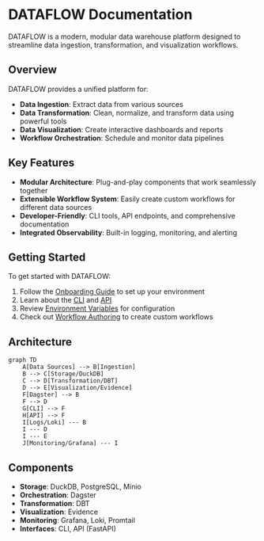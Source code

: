 # DATAFLOW Documentation

DATAFLOW is a modern, modular data warehouse platform designed to streamline data ingestion, transformation, and visualization workflows.

## Overview

DATAFLOW provides a unified platform for:

- **Data Ingestion**: Extract data from various sources
- **Data Transformation**: Clean, normalize, and transform data using powerful tools
- **Data Visualization**: Create interactive dashboards and reports
- **Workflow Orchestration**: Schedule and monitor data pipelines

## Key Features

- **Modular Architecture**: Plug-and-play components that work seamlessly together
- **Extensible Workflow System**: Easily create custom workflows for different data sources
- **Developer-Friendly**: CLI tools, API endpoints, and comprehensive documentation
- **Integrated Observability**: Built-in logging, monitoring, and alerting

## Getting Started

To get started with DATAFLOW:

1. Follow the [Onboarding Guide](onboarding.md) to set up your environment
2. Learn about the [CLI](cli_usage.md) and [API](api.md)
3. Review [Environment Variables](environment_variables.md) for configuration
4. Check out [Workflow Authoring](workflows.md) to create custom workflows

## Architecture

```mermaid
graph TD
    A[Data Sources] --> B[Ingestion]
    B --> C[Storage/DuckDB]
    C --> D[Transformation/DBT]
    D --> E[Visualization/Evidence]
    F[Dagster] --> B
    F --> D
    G[CLI] --> F
    H[API] --> F
    I[Logs/Loki] --- B
    I --- D
    I --- E
    J[Monitoring/Grafana] --- I
```

## Components

- **Storage**: DuckDB, PostgreSQL, Minio
- **Orchestration**: Dagster
- **Transformation**: DBT
- **Visualization**: Evidence
- **Monitoring**: Grafana, Loki, Promtail
- **Interfaces**: CLI, API (FastAPI)
